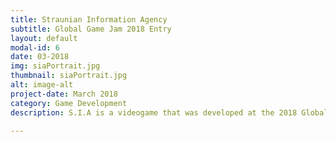 ```yaml
---
title: Straunian Information Agency
subtitle: Global Game Jam 2018 Entry
layout: default
modal-id: 6
date: 03-2018
img: siaPortrait.jpg
thumbnail: siaPortrait.jpg
alt: image-alt
project-date: March 2018
category: Game Development
description: S.I.A is a videogame that was developed at the 2018 Global Game Jam. In this resources management game, you are a public worker who have to decide which pieces of media are appropiate for mass consumption in a fascist country. With a bizarre sense of humor, you must take careful decisions to rally the support of the parts of society.

---
```

